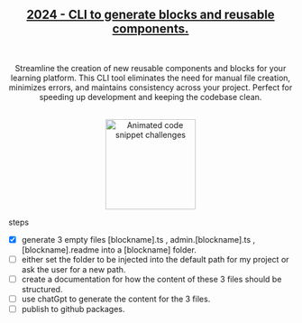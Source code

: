 <div align="center">
  <h2> <a href="https://github.com/codedevbrad/LearningPlatform_CLIs">
      2024 - CLI to generate blocks and reusable components. 
   </a> </h2>
   </br>
   <p>
      Streamline the creation of new reusable components and blocks for your learning platform. This CLI tool eliminates the need for manual file creation, minimizes errors, and maintains consistency across your project. 
      Perfect for speeding up development and keeping the codebase clean. 
   </p> 
   </br>
  <img src="https://github.com/user-attachments/assets/3c2b0ab0-c6a3-4c44-8b3c-8b2aadf26de0" alt="Animated code snippet challenges"  height="160" />
</div>

steps
- [x] generate 3 empty files [blockname].ts , admin.[blockname].ts , [blockname].readme into a [blockname] folder.
- [ ] either set the folder to be injected into the default path for my project or ask the user for a new path.
- [ ] create a documentation for how the content of these 3 files should be structured.
- [ ] use chatGpt to generate the content for the 3 files.
- [ ] publish to github packages.
